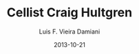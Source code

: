 ---
layout: post
title: Cellist Craig Hultgren
date: 2013-10-21
author: Luis F. Vieira Damiani
tagline: My piece <em>Stingray Variations (2013)</em> for solo cello will be performed by outstanding cellist <a href="http://www.alabamasymphony.org/chultgren.htm">Craig Hultgren</a> in MUB 101 at University of Florida on October 21st 2013. After the reading there will be a short workshop with the performer. The piece explores the serial techniques of derivation and polyphonization, in which several layers of coherence occur simultaneously.
image: assets/Images/hultgren-640-640.jpeg
category: instrumental
---